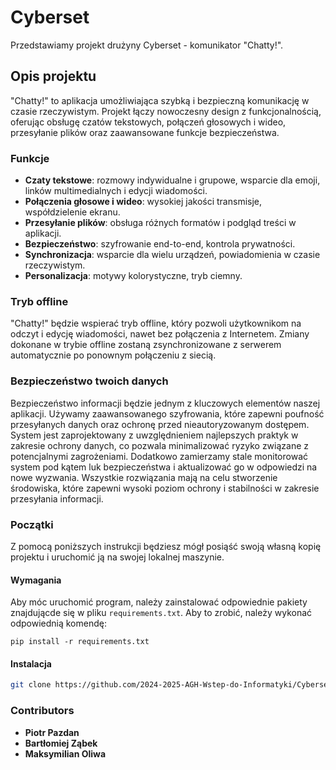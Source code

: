 # Cyberset
Przedstawiamy projekt drużyny Cyberset - komunikator "Chatty!".

## Opis projektu  
"Chatty!" to aplikacja umożliwiająca szybką i bezpieczną komunikację w czasie rzeczywistym. Projekt łączy nowoczesny design z funkcjonalnością, oferując obsługę czatów tekstowych, połączeń głosowych i wideo, przesyłanie plików oraz zaawansowane funkcje bezpieczeństwa.  

### Funkcje  
- **Czaty tekstowe**: rozmowy indywidualne i grupowe, wsparcie dla emoji, linków multimedialnych i edycji wiadomości.  
- **Połączenia głosowe i wideo**: wysokiej jakości transmisje, współdzielenie ekranu.  
- **Przesyłanie plików**: obsługa różnych formatów i podgląd treści w aplikacji.  
- **Bezpieczeństwo**: szyfrowanie end-to-end, kontrola prywatności.  
- **Synchronizacja**: wsparcie dla wielu urządzeń, powiadomienia w czasie rzeczywistym.  
- **Personalizacja**: motywy kolorystyczne, tryb ciemny.

### Tryb offline
"Chatty!" będzie wspierać tryb offline, który pozwoli użytkownikom na odczyt i edycję wiadomości, nawet bez połączenia z Internetem. Zmiany dokonane w trybie offline zostaną zsynchronizowane z serwerem automatycznie po ponownym połączeniu z siecią.

### Bezpieczeństwo twoich danych
Bezpieczeństwo informacji będzie jednym z kluczowych elementów naszej aplikacji. Używamy zaawansowanego szyfrowania, które zapewni poufność przesyłanych danych oraz ochronę przed nieautoryzowanym dostępem. 
System jest zaprojektowany z uwzględnieniem najlepszych praktyk w zakresie ochrony danych, co pozwala minimalizować ryzyko związane z potencjalnymi zagrożeniami. 
Dodatkowo zamierzamy stale monitorować system pod kątem luk bezpieczeństwa i aktualizować go w odpowiedzi na nowe wyzwania. 
Wszystkie rozwiązania mają na celu stworzenie środowiska, które zapewni wysoki poziom ochrony i stabilności w zakresie przesyłania informacji.

### Początki
Z pomocą poniższych instrukcji będziesz mógł posiąść swoją własną kopię projektu i uruchomić ją na swojej lokalnej maszynie.

#### Wymagania
Aby móc uruchomić program, należy zainstalować odpowiednie pakiety znajdującde się w pliku `requirements.txt`. Aby to zrobić, należy wykonać odpowiednią komendę:

```
pip install -r requirements.txt
```

#### Instalacja

```bash
git clone https://github.com/2024-2025-AGH-Wstep-do-Informatyki/Cyberset.git 
```

### Contributors
- **Piotr Pazdan**
- **Bartłomiej Ząbek**
- **Maksymilian Oliwa**



